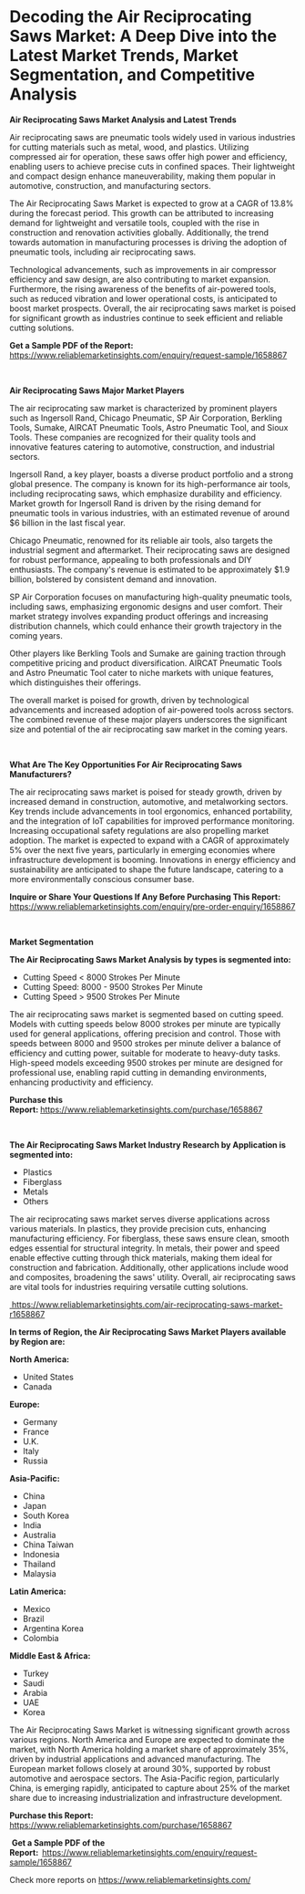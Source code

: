 <p><h1>Decoding the Air Reciprocating Saws Market: A Deep Dive into the Latest Market Trends, Market Segmentation, and Competitive Analysis</h1></p><p><strong>Air Reciprocating Saws Market Analysis and Latest Trends</strong></p>
<p><p>Air reciprocating saws are pneumatic tools widely used in various industries for cutting materials such as metal, wood, and plastics. Utilizing compressed air for operation, these saws offer high power and efficiency, enabling users to achieve precise cuts in confined spaces. Their lightweight and compact design enhance maneuverability, making them popular in automotive, construction, and manufacturing sectors.</p><p>The Air Reciprocating Saws Market is expected to grow at a CAGR of 13.8% during the forecast period. This growth can be attributed to increasing demand for lightweight and versatile tools, coupled with the rise in construction and renovation activities globally. Additionally, the trend towards automation in manufacturing processes is driving the adoption of pneumatic tools, including air reciprocating saws.</p><p>Technological advancements, such as improvements in air compressor efficiency and saw design, are also contributing to market expansion. Furthermore, the rising awareness of the benefits of air-powered tools, such as reduced vibration and lower operational costs, is anticipated to boost market prospects. Overall, the air reciprocating saws market is poised for significant growth as industries continue to seek efficient and reliable cutting solutions.</p></p>
<p><strong>Get a Sample PDF of the Report:&nbsp;</strong> <a href="https://www.reliablemarketinsights.com/enquiry/request-sample/1658867?utm_campaign=2100&utm_medium=2&utm_source=Github&utm_content=ia&utm_term=17022025&utm_id=air-reciprocating-saws">https://www.reliablemarketinsights.com/enquiry/request-sample/1658867</a></p>
<p>&nbsp;</p>
<p><strong>Air Reciprocating Saws Major Market Players</strong></p>
<p><p>The air reciprocating saw market is characterized by prominent players such as Ingersoll Rand, Chicago Pneumatic, SP Air Corporation, Berkling Tools, Sumake, AIRCAT Pneumatic Tools, Astro Pneumatic Tool, and Sioux Tools. These companies are recognized for their quality tools and innovative features catering to automotive, construction, and industrial sectors.</p><p>Ingersoll Rand, a key player, boasts a diverse product portfolio and a strong global presence. The company is known for its high-performance air tools, including reciprocating saws, which emphasize durability and efficiency. Market growth for Ingersoll Rand is driven by the rising demand for pneumatic tools in various industries, with an estimated revenue of around $6 billion in the last fiscal year.</p><p>Chicago Pneumatic, renowned for its reliable air tools, also targets the industrial segment and aftermarket. Their reciprocating saws are designed for robust performance, appealing to both professionals and DIY enthusiasts. The company's revenue is estimated to be approximately $1.9 billion, bolstered by consistent demand and innovation.</p><p>SP Air Corporation focuses on manufacturing high-quality pneumatic tools, including saws, emphasizing ergonomic designs and user comfort. Their market strategy involves expanding product offerings and increasing distribution channels, which could enhance their growth trajectory in the coming years.</p><p>Other players like Berkling Tools and Sumake are gaining traction through competitive pricing and product diversification. AIRCAT Pneumatic Tools and Astro Pneumatic Tool cater to niche markets with unique features, which distinguishes their offerings.</p><p>The overall market is poised for growth, driven by technological advancements and increased adoption of air-powered tools across sectors. The combined revenue of these major players underscores the significant size and potential of the air reciprocating saw market in the coming years.</p></p>
<p>&nbsp;</p>
<p><strong>What Are The Key Opportunities For Air Reciprocating Saws Manufacturers?</strong></p>
<p><p>The air reciprocating saws market is poised for steady growth, driven by increased demand in construction, automotive, and metalworking sectors. Key trends include advancements in tool ergonomics, enhanced portability, and the integration of IoT capabilities for improved performance monitoring. Increasing occupational safety regulations are also propelling market adoption. The market is expected to expand with a CAGR of approximately 5% over the next five years, particularly in emerging economies where infrastructure development is booming. Innovations in energy efficiency and sustainability are anticipated to shape the future landscape, catering to a more environmentally conscious consumer base.</p></p>
<p><strong>Inquire or Share Your Questions If Any Before Purchasing This Report:</strong> <a href="https://www.reliablemarketinsights.com/enquiry/pre-order-enquiry/1658867?utm_campaign=2100&utm_medium=2&utm_source=Github&utm_content=ia&utm_term=17022025&utm_id=air-reciprocating-saws">https://www.reliablemarketinsights.com/enquiry/pre-order-enquiry/1658867</a></p>
<p>&nbsp;</p>
<p><strong>Market Segmentation</strong></p>
<p><strong>The Air Reciprocating Saws Market Analysis by types is segmented into:</strong></p>
<p><ul><li>Cutting Speed < 8000 Strokes Per Minute</li><li>Cutting Speed: 8000 - 9500 Strokes Per Minute</li><li>Cutting Speed > 9500 Strokes Per Minute</li></ul></p>
<p><p>The air reciprocating saws market is segmented based on cutting speed. Models with cutting speeds below 8000 strokes per minute are typically used for general applications, offering precision and control. Those with speeds between 8000 and 9500 strokes per minute deliver a balance of efficiency and cutting power, suitable for moderate to heavy-duty tasks. High-speed models exceeding 9500 strokes per minute are designed for professional use, enabling rapid cutting in demanding environments, enhancing productivity and efficiency.</p></p>
<p><strong>Purchase this Report:&nbsp;</strong><a href="https://www.reliablemarketinsights.com/purchase/1658867?utm_campaign=2100&utm_medium=2&utm_source=Github&utm_content=ia&utm_term=17022025&utm_id=air-reciprocating-saws">https://www.reliablemarketinsights.com/purchase/1658867</a></p>
<p>&nbsp;</p>
<p><strong>The Air Reciprocating Saws Market Industry Research by Application is segmented into:</strong></p>
<p><ul><li>Plastics</li><li>Fiberglass</li><li>Metals</li><li>Others</li></ul></p>
<p><p>The air reciprocating saws market serves diverse applications across various materials. In plastics, they provide precision cuts, enhancing manufacturing efficiency. For fiberglass, these saws ensure clean, smooth edges essential for structural integrity. In metals, their power and speed enable effective cutting through thick materials, making them ideal for construction and fabrication. Additionally, other applications include wood and composites, broadening the saws' utility. Overall, air reciprocating saws are vital tools for industries requiring versatile cutting solutions.</p></p>
<p><a href="https://www.reliablemarketinsights.com/air-reciprocating-saws-market-r1658867?utm_campaign=2100&utm_medium=2&utm_source=Github&utm_content=ia&utm_term=17022025&utm_id=air-reciprocating-saws">&nbsp;https://www.reliablemarketinsights.com/air-reciprocating-saws-market-r1658867</a></p>
<p><strong>In terms of Region, the Air Reciprocating Saws Market Players available by Region are:</strong></p>
<p>
    <p> <strong> North America: </strong>
        <ul>
            <li>United States</li>
            <li>Canada</li>
        </ul>
        </p> 
    <p> <strong> Europe: </strong>
        <ul>
            <li>Germany</li>
            <li>France</li>
            <li>U.K.</li>
            <li>Italy</li>
            <li>Russia</li>
        </ul>
        </p> 
    <p> <strong> Asia-Pacific: </strong>
        <ul>
            <li>China</li>
            <li>Japan</li>
            <li>South Korea</li>
            <li>India</li>
            <li>Australia</li>
            <li>China Taiwan</li>
            <li>Indonesia</li>
            <li>Thailand</li>
            <li>Malaysia</li>
        </ul>
        </p> 
    <p> <strong> Latin America: </strong>
        <ul>
            <li>Mexico</li>
            <li>Brazil</li>
            <li>Argentina Korea</li>
            <li>Colombia</li>
        </ul>
        </p> 
    <p> <strong> Middle East & Africa: </strong>
        <ul>
            <li>Turkey</li>
            <li>Saudi</li>
            <li>Arabia</li>
            <li>UAE</li>
            <li>Korea</li>
        </ul>
    </p>
    </p>
<p><p>The Air Reciprocating Saws Market is witnessing significant growth across various regions. North America and Europe are expected to dominate the market, with North America holding a market share of approximately 35%, driven by industrial applications and advanced manufacturing. The European market follows closely at around 30%, supported by robust automotive and aerospace sectors. The Asia-Pacific region, particularly China, is emerging rapidly, anticipated to capture about 25% of the market share due to increasing industrialization and infrastructure development.</p></p>
<p><strong>Purchase this Report: </strong><a href="https://www.reliablemarketinsights.com/purchase/1658867?utm_campaign=2100&utm_medium=2&utm_source=Github&utm_content=ia&utm_term=17022025&utm_id=air-reciprocating-saws">https://www.reliablemarketinsights.com/purchase/1658867</a></p>
<p>&nbsp;<strong>Get a Sample PDF of the Report:&nbsp;&nbsp;</strong><a href="https://www.reliablemarketinsights.com/enquiry/request-sample/1658867?utm_campaign=2100&utm_medium=2&utm_source=Github&utm_content=ia&utm_term=17022025&utm_id=air-reciprocating-saws">https://www.reliablemarketinsights.com/enquiry/request-sample/1658867</a></p>
<p><strong></strong></p>
<p>Check more reports on <a href="https://www.reliablemarketinsights.com/?utm_campaign=2100&utm_medium=2&utm_source=Github&utm_content=ia&utm_term=17022025&utm_id=air-reciprocating-saws">https://www.reliablemarketinsights.com/</a></p>